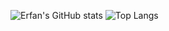 ![Erfan's GitHub stats](https://github-readme-stats.vercel.app/api?username=ERFANFATHI-E&show_icons=true&theme=blue-green)
![Top Langs](https://github-readme-stats.vercel.app/api/top-langs/?username=ERFANFATHI-E&theme=neon&layout=compact&hide_title=true&exclude_repo=Jupiter-OS&hide=Assembly)
